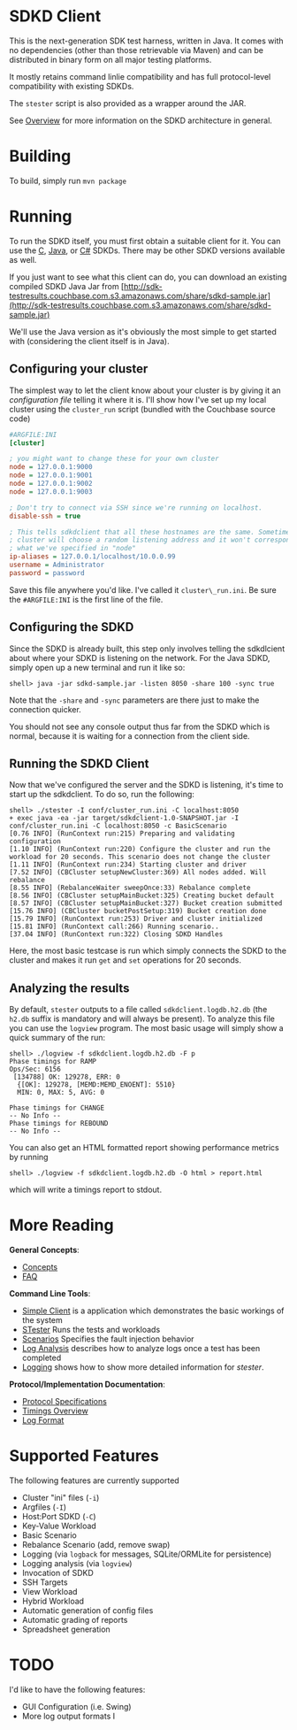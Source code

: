 # SDKD Client

This is the next-generation SDK test harness, written in Java. It comes with
no dependencies (other than those retrievable via Maven) and can be
distributed in binary form on all major testing platforms.

It mostly retains command linlie compatibility and has full protocol-level
compatibility with existing SDKDs.

The `stester` script is also provided as a wrapper around the JAR.

See [Overview](doc/overview.md) for more information on the SDKD architecture
in general.


# Building
To build, simply run `mvn package`


# Running

To run the SDKD itself, you must first obtain a suitable client for it. You
can use the [C](https://github.com/couchbase/sdkd-cpp),
[Java](https://github.com/couchbase/sdkd-java),
or [C#](https://github.com/couchbase/sdkd-net) SDKDs. There may be other SDKD
versions available as well.

If you just want to see what this client can do, you can download an existing
compiled SDKD Java Jar from [http://sdk-testresults.couchbase.com.s3.amazonaws.com/share/sdkd-sample.jar](http://sdk-testresults.couchbase.com.s3.amazonaws.com/share/sdkd-sample.jar)


We'll use the Java version as it's obviously the most simple to get started with
(considering the client itself is in Java).

## Configuring your cluster

The simplest way to let the client know about your cluster is by giving it
an _configuration file_ telling it where it is. I'll show how I've set up my local
cluster using the `cluster_run` script (bundled with the Couchbase source code)

```ini
#ARGFILE:INI
[cluster]

; you might want to change these for your own cluster
node = 127.0.0.1:9000
node = 127.0.0.1:9001
node = 127.0.0.1:9002
node = 127.0.0.1:9003

; Don't try to connect via SSH since we're running on localhost.
disable-ssh = true

; This tells sdkdclient that all these hostnames are the same. Sometimes the
; cluster will choose a random listening address and it won't correspond with
; what we've specified in "node"
ip-aliases = 127.0.0.1/localhost/10.0.0.99
username = Administrator
password = password
```

Save this file anywhere you'd like. I've called it `cluster\_run.ini`. Be sure the
`#ARGFILE:INI` is the first line of the file.

## Configuring the SDKD

Since the SDKD is already built, this step only involves telling the sdkdlcient
about where your SDKD is listening on the network. For the Java SDKD, simply open
up a new terminal and run it like so:

```
shell> java -jar sdkd-sample.jar -listen 8050 -share 100 -sync true
```

Note that the `-share` and `-sync` parameters are there just to make the
connection quicker.

You should not see any console output thus far from the SDKD which is normal,
because it is waiting for a connection from the client side.

## Running the SDKD Client

Now that we've configured the server and the SDKD is listening, it's time
to start up the sdkdclient. To do so, run the following:

```
shell> ./stester -I conf/cluster_run.ini -C localhost:8050
+ exec java -ea -jar target/sdkdclient-1.0-SNAPSHOT.jar -I conf/cluster_run.ini -C localhost:8050 -c BasicScenario
[0.76 INFO] (RunContext run:215) Preparing and validating configuration
[1.10 INFO] (RunContext run:220) Configure the cluster and run the workload for 20 seconds. This scenario does not change the cluster
[1.11 INFO] (RunContext run:234) Starting cluster and driver
[7.52 INFO] (CBCluster setupNewCluster:369) All nodes added. Will rebalance
[8.55 INFO] (RebalanceWaiter sweepOnce:33) Rebalance complete
[8.56 INFO] (CBCluster setupMainBucket:325) Creating bucket default
[8.57 INFO] (CBCluster setupMainBucket:327) Bucket creation submitted
[15.76 INFO] (CBCluster bucketPostSetup:319) Bucket creation done
[15.79 INFO] (RunContext run:253) Driver and cluster initialized
[15.81 INFO] (RunContext call:266) Running scenario..
[37.04 INFO] (RunContext run:322) Closing SDKD Handles
```

Here, the most basic testcase is run which simply connects the SDKD to the
cluster and makes it run `get` and `set` operations for 20 seconds.

## Analyzing the results

By default, `stester` outputs to a file called `sdkdclient.logdb.h2.db` (the
`h2.db` suffix is mandatory and will always be present). To analyze this file
you can use the `logview` program. The most basic usage will simply show a quick
summary of the run:

```
shell> ./logview -f sdkdclient.logdb.h2.db -F p
Phase timings for RAMP
Ops/Sec: 6156
 [134788] OK: 129278, ERR: 0
  {[OK]: 129278, [MEMD:MEMD_ENOENT]: 5510}
  MIN: 0, MAX: 5, AVG: 0

Phase timings for CHANGE
-- No Info --
Phase timings for REBOUND
-- No Info --
```

You can also get an HTML formatted report showing performance metrics by running

```
shell> ./logview -f sdkdclient.logdb.h2.db -O html > report.html
```

which will write a timings report to stdout.

# More Reading

**General Concepts**:

  * [Concepts](doc/concepts.md)
  * [FAQ](doc/faq.md)

**Command Line Tools**:

  * [Simple Client](doc/simpleclient.md) is a application which
    demonstrates the basic workings of the system
  * [STester](doc/stester.md) Runs the tests and workloads
  * [Scenarios](doc/scenarios.md) Specifies the fault injection behavior
  * [Log Analysis](doc/logview.md) describes how to analyze logs once a test has been completed
  * [Logging](doc/logging.md) shows how to show more detailed information for _stester_.

**Protocol/Implementation Documentation**:

  * [Protocol Specifications](doc/sdkd-protocol.md)
  * [Timings Overview](doc/timings.md)
  * [Log Format](doc/logdb.md)


# Supported Features

The following features are currently supported

* Cluster "ini" files (`-i`)
* Argfiles (`-I`)
* Host:Port SDKD (`-C`)
* Key-Value Workload
* Basic Scenario
* Rebalance Scenario (add, remove swap)
* Logging (via `logback` for messages, SQLite/ORMLite for persistence)
* Logging analysis (via `logview`)
* Invocation of SDKD
* SSH Targets
* View Workload
* Hybrid Workload
* Automatic generation of config files
* Automatic grading of reports
* Spreadsheet generation

# TODO

I'd like to have the following features:

* GUI Configuration (i.e. Swing)
* More log output formats
I